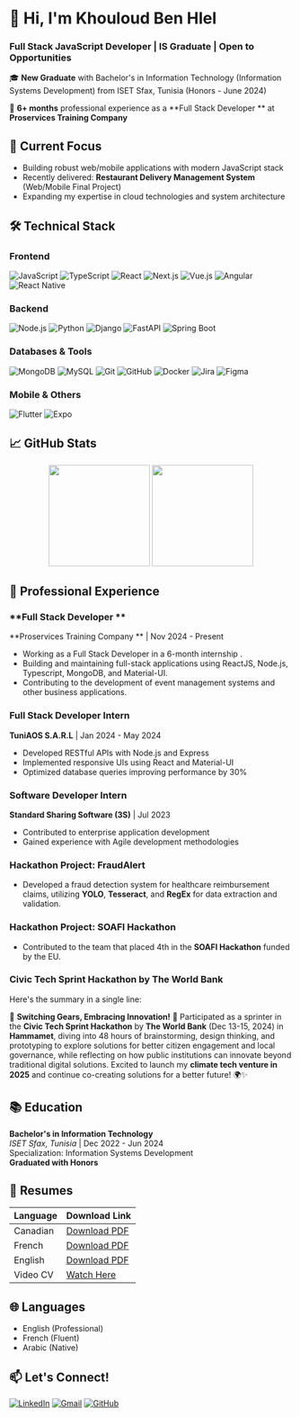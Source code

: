 # 👋 Hi, I'm Khouloud Ben Hlel 
### Full Stack JavaScript Developer | IS Graduate | Open to Opportunities

🎓 **New Graduate** with Bachelor's in Information Technology (Information Systems Development) from ISET Sfax, Tunisia (Honors - June 2024)

🚀 **6+ months** professional experience as a **Full Stack Developer ** at **Proservices Training Company** 

## 🔭 Current Focus
- Building robust web/mobile applications with modern JavaScript stack
- Recently delivered: **Restaurant Delivery Management System** (Web/Mobile Final Project)
- Expanding my expertise in cloud technologies and system architecture

## 🛠 Technical Stack

### Frontend
![JavaScript](https://img.shields.io/badge/-JavaScript-F7DF1E?logo=javascript&logoColor=black)
![TypeScript](https://img.shields.io/badge/-TypeScript-3178C6?logo=typescript&logoColor=white)
![React](https://img.shields.io/badge/-React-61DAFB?logo=react&logoColor=black)
![Next.js](https://img.shields.io/badge/-Next.js-000000?logo=next.js&logoColor=white)
![Vue.js](https://img.shields.io/badge/-Vue.js-4FC08D?logo=vue.js&logoColor=white)
![Angular](https://img.shields.io/badge/-Angular-DD0031?logo=angular&logoColor=white)
![React Native](https://img.shields.io/badge/-React_Native-61DAFB?logo=react&logoColor=black)

### Backend
![Node.js](https://img.shields.io/badge/-Node.js-339933?logo=node.js&logoColor=white)
![Python](https://img.shields.io/badge/-Python-3776AB?logo=python&logoColor=white)
![Django](https://img.shields.io/badge/-Django-092E20?logo=django&logoColor=white)
![FastAPI](https://img.shields.io/badge/-FastAPI-009688?logo=fastapi&logoColor=white)
![Spring Boot](https://img.shields.io/badge/-SpringBoot-6DB33F?logo=spring&logoColor=white)

### Databases & Tools
![MongoDB](https://img.shields.io/badge/-MongoDB-47A248?logo=mongodb&logoColor=white)
![MySQL](https://img.shields.io/badge/-MySQL-4479A1?logo=mysql&logoColor=white)
![Git](https://img.shields.io/badge/-Git-F05032?logo=git&logoColor=white)
![GitHub](https://img.shields.io/badge/-GitHub-181717?logo=github&logoColor=white)
![Docker](https://img.shields.io/badge/-Docker-2496ED?logo=docker&logoColor=white)
![Jira](https://img.shields.io/badge/-Jira-0052CC?logo=jira&logoColor=white)
![Figma](https://img.shields.io/badge/-Figma-F24E1E?logo=figma&logoColor=white)

### Mobile & Others
![Flutter](https://img.shields.io/badge/-Flutter-02569B?logo=flutter&logoColor=white)
![Expo](https://img.shields.io/badge/-Expo-000020?logo=expo&logoColor=white)


## 📈 GitHub Stats

<div align="center">
  
  <img height="180em" src="https://github-readme-stats.vercel.app/api?username=Khouloud-Bhlel&show_icons=true&theme=dark&include_all_commits=true&count_private=false"/>
  <img height="180em" src="https://github-readme-stats.vercel.app/api/top-langs/?username=Khouloud-Bhlel&layout=compact&langs_count=6&theme=dark&hide=html,css"/>
  
</div>

## 💼 Professional Experience

### **Full Stack Developer **
**Proservices Training Company ** | Nov 2024 - Present
- Working as a Full Stack Developer in a 6-month internship .
- Building and maintaining full-stack applications using ReactJS, Node.js, Typescript, MongoDB, and Material-UI.
- Contributing to the development of event management systems and other business applications.

### **Full Stack Developer Intern**
**TuniAOS S.A.R.L** | Jan 2024 - May 2024
- Developed RESTful APIs with Node.js and Express
- Implemented responsive UIs using React and Material-UI
- Optimized database queries improving performance by 30%

### **Software Developer Intern**
**Standard Sharing Software (3S)** | Jul 2023
- Contributed to enterprise application development
- Gained experience with Agile development methodologies

### **Hackathon Project: FraudAlert**
- Developed a fraud detection system for healthcare reimbursement claims, utilizing **YOLO**, **Tesseract**, and **RegEx** for data extraction and validation.

### **Hackathon Project: SOAFI Hackathon**
- Contributed to the team that placed 4th in the **SOAFI Hackathon** funded by the EU.

### **Civic Tech Sprint Hackathon by The World Bank**
Here's the summary in a single line:

🌟 **Switching Gears, Embracing Innovation!** 🌟 Participated as a sprinter in the **Civic Tech Sprint Hackathon** by **The World Bank** (Dec 13-15, 2024) in **Hammamet**, diving into 48 hours of brainstorming, design thinking, and prototyping to explore solutions for better citizen engagement and local governance, while reflecting on how public institutions can innovate beyond traditional digital solutions. Excited to launch my **climate tech venture in 2025** and continue co-creating solutions for a better future! 🌍✨


## 📚 Education

**Bachelor's in Information Technology**  
*ISET Sfax, Tunisia* | Dec 2022 - Jun 2024  
Specialization: Information Systems Development  
**Graduated with Honors**

## 📄 Resumes

| Language   | Download Link |
|------------|---------------|
| Canadian   | [Download PDF](https://github.com/khouloudbh23/CV-Fransh/raw/master/cv-canadien-professionnel.pdf) |
| French     | [Download PDF](https://github.com/Khouloud-Bhlel/CV-Fransh/raw/master/cv-français-khouloud.pdf) |
| English    | [Download PDF](https://github.com/Khouloud-Bhlel/CV-Fransh/raw/master/cv-english-khouloud.pdf) |
| Video CV   | [Watch Here](https://drive.google.com/file/d/1RpyErWuzXp0CO2fqFEnWMmaXnjlQAoDh/view) |

## 🌐 Languages
- English (Professional)
- French (Fluent)
- Arabic (Native)

## 📫 Let's Connect!
[![LinkedIn](https://img.shields.io/badge/LinkedIn-0077B5?style=for-the-badge&logo=linkedin&logoColor=white)](https://www.linkedin.com/in/khouloud-ben-hlel-b4b069236/)
[![Gmail](https://img.shields.io/badge/Gmail-D14836?style=for-the-badge&logo=gmail&logoColor=white)](mailto:khouloud.bhlel@gmail.com)
[![GitHub](https://img.shields.io/badge/GitHub-100000?style=for-the-badge&logo=github&logoColor=white)](https://github.com/khouloudbh23)
